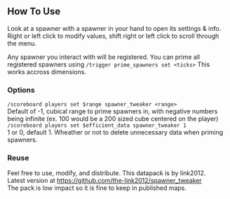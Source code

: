 ## How To Use
Look at a spawner with a spawner in your hand to open its settings & info. Right or left click to modify values, shift right or left click to scroll through the menu. 

Any spawner you interact with will be registered. You can prime all registered spawners using `/trigger prime_spawners set <ticks>` This works accross dimensions.

### Options
`/scoreboard players set $range spawner_tweaker <range>`<br>
Default of -1, cubical range to prime spawners in, with negative numbers being infinite (ex. 100 would be a 200 sized cube centered on the player)<br>
`/scoreboard players set $efficient_data spawner_tweaker 1`<br>
1 or 0, default 1. Wheather or not to delete unnecessary data when priming spawners.

### Reuse
Feel free to use, modify, and distribute. This datapack is by link2012.<br>
Latest version at https://github.com/the-link2012/spawner_tweaker<br>
The pack is low impact so it is fine to keep in published maps.